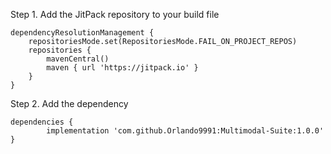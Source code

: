 Step 1. Add the JitPack repository to your build file 

	dependencyResolutionManagement {
		repositoriesMode.set(RepositoriesMode.FAIL_ON_PROJECT_REPOS)
		repositories {
			mavenCentral()
			maven { url 'https://jitpack.io' }
		}
	}

 Step 2. Add the dependency

	dependencies {
	        implementation 'com.github.Orlando9991:Multimodal-Suite:1.0.0'
	}

